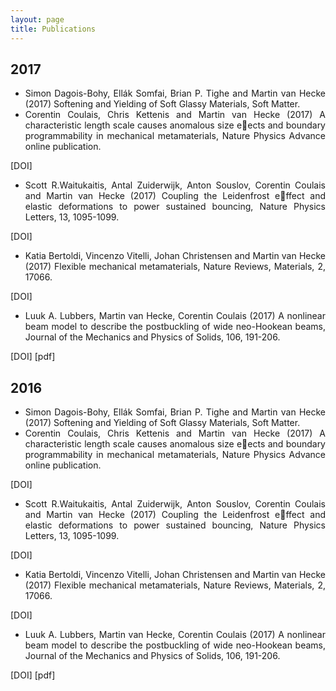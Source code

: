 ```yaml
---
layout: page
title: Publications
---
```


## 2017  


 * <div style="text-align: justify"> Simon Dagois-Bohy, Ellák Somfai, Brian P. Tighe and Martin van Hecke (2017) Softening and Yielding of Soft Glassy Materials, Soft Matter.</div>


 * <div style="text-align: justify">Corentin Coulais, Chris Kettenis and Martin van Hecke (2017) A characteristic length scale causes anomalous size eects and boundary programmability in mechanical metamaterials, Nature Physics Advance online publication.
[DOI]</div>

* <div style="text-align: justify">Scott R.Waitukaitis, Antal Zuiderwijk, Anton Souslov, Corentin Coulais and Martin van Hecke (2017) Coupling the Leidenfrost effect and elastic deformations to power sustained bouncing, Nature Physics Letters, 13, 1095-1099.
[DOI]</div>

* <div style="text-align: justify">Katia Bertoldi, Vincenzo Vitelli, Johan Christensen and Martin van Hecke (2017) Flexible mechanical metamaterials, Nature Reviews, Materials, 2, 17066.
[DOI]</div>

* <div style="text-align: justify">Luuk A. Lubbers, Martin van Hecke, Corentin Coulais (2017) A nonlinear beam model to describe the postbuckling of wide neo-Hookean beams, Journal of the Mechanics and Physics of Solids, 106, 191-206.
[DOI] [pdf]</div>
      


## 2016  


 * <div style="text-align: justify"> Simon Dagois-Bohy, Ellák Somfai, Brian P. Tighe and Martin van Hecke (2017) Softening and Yielding of Soft Glassy Materials, Soft Matter.</div>


 * <div style="text-align: justify">Corentin Coulais, Chris Kettenis and Martin van Hecke (2017) A characteristic length scale causes anomalous size eects and boundary programmability in mechanical metamaterials, Nature Physics Advance online publication.
[DOI]</div>

* <div style="text-align: justify">Scott R.Waitukaitis, Antal Zuiderwijk, Anton Souslov, Corentin Coulais and Martin van Hecke (2017) Coupling the Leidenfrost effect and elastic deformations to power sustained bouncing, Nature Physics Letters, 13, 1095-1099.
[DOI]</div>

* <div style="text-align: justify">Katia Bertoldi, Vincenzo Vitelli, Johan Christensen and Martin van Hecke (2017) Flexible mechanical metamaterials, Nature Reviews, Materials, 2, 17066.
[DOI]</div>

* <div style="text-align: justify">Luuk A. Lubbers, Martin van Hecke, Corentin Coulais (2017) A nonlinear beam model to describe the postbuckling of wide neo-Hookean beams, Journal of the Mechanics and Physics of Solids, 106, 191-206.
[DOI] [pdf]</div>